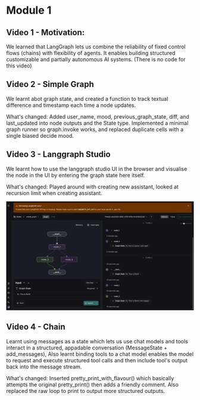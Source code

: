 # Module 1

## Video 1 - Motivation:

We learned that LangGraph lets us combine the reliability of fixed control flows (chains) with flexibility of agents. It enables building structured customizable and partially autonomous AI systems. (There is no code for this video)

## Video 2 - Simple Graph

We learnt abot graph state, and created a function to track textual difference and timestamp each time a node updates.

What's changed: Added user_name, mood, previous_graph_state, diff, and last_updated into node outputs and the State type. Implemented a minimal graph runner so graph.invoke works, and replaced duplicate cells with a single biased decide mood.

## Video 3 - Langgraph Studio

We learnt how to use the langgraph studio UI in the browser and visualise the node in the UI by entering the graph state here itself.

What's changed: Played around with creating new assistant, looked at recursion limit when creating assistant.

![1760634605061](image/README/1760634605061.png)

## Video 4 - Chain

Learnt using messages as a state which lets us use chat models and tools interact in a structured, appadable conversation (MessageState + add_messages), Also learnt binding tools to a chat model enables the model to request and execute structured tool calls and then include tool's output back into the message stream.

What's changed: Inserted pretty_print_with_flavour() which basically attempts the original pretty_print() then adds a friendly comment. Also replaced the raw loop to print to output more structured outputs.
